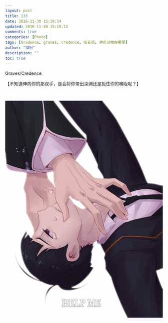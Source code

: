 ```yaml
---
layout: post
title: 133
date: 2016-11-30 15:19:14
updated: 2016-11-30 15:19:14
comments: true
categories: [Photo]
tags: [Gradence, graves, credence, 暗巷组, 神奇动物在哪里]
author: "猫厨"
description: ""
toc: true
---
```


<p>Graves/Credence</p> 
<p>【不知道伸向你的那双手，是会将你带出深渊还是扼住你的喉咙呢？】</p> 
<p><br /></p>

![](https://raw.githubusercontent.com/alicewish/meowchain247/master/img_cVZNdzJtQk9JV2U3QTBRSUVLa095eTd6NGRoNUhSRkFWZUxPQ012V1Z2Z2VOTStBZlJVWFJnPT0.jpg)